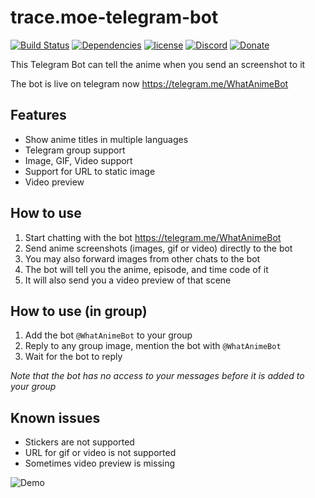 # trace.moe-telegram-bot
[![Build Status](https://travis-ci.org/soruly/trace.moe-telegram-bot.svg?branch=master)](https://travis-ci.org/soruly/trace.moe-telegram-bot)
[![Dependencies](https://david-dm.org/soruly/trace.moe-telegram-bot/status.svg)](https://david-dm.org/soruly/trace.moe-telegram-bot)
[![license](https://img.shields.io/github/license/soruly/trace.moe-telegram-bot.svg)](https://raw.githubusercontent.com/soruly/trace.moe-telegram-bot/master/LICENSE)
[![Discord](https://img.shields.io/discord/437578425767559188.svg)](https://discord.gg/K9jn6Kj)
[![Donate](https://img.shields.io/badge/donate-patreon-orange.svg)](https://www.patreon.com/soruly)

This Telegram Bot can tell the anime when you send an screenshot to it

The bot is live on telegram now https://telegram.me/WhatAnimeBot

## Features
- Show anime titles in multiple languages
- Telegram group support
- Image, GIF, Video support
- Support for URL to static image
- Video preview

## How to use
1. Start chatting with the bot https://telegram.me/WhatAnimeBot
2. Send anime screenshots (images, gif or video) directly to the bot
3. You may also forward images from other chats to the bot
4. The bot will tell you the anime, episode, and time code of it
5. It will also send you a video preview of that scene

## How to use (in group)
1. Add the bot `@WhatAnimeBot` to your group
2. Reply to any group image, mention the bot with `@WhatAnimeBot`
3. Wait for the bot to reply

_Note that the bot has no access to your messages before it is added to your group_

## Known issues
- Stickers are not supported
- URL for gif or video is not supported
- Sometimes video preview is missing

![Demo](demo.png)
